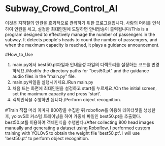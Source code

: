 # Subway_Crowd_Control_AI
이것은 지하철의 인원을 효과적으로 관리하기 위한 프로그램입니다. 사람의 머리를 인식하여 인원을 세고, 설정한 최대인원에 도달하면 안내방송이 출력됩니다/This is a program designed to effectively manage the number of passengers in the subway. It detects people's heads to count the number of passengers, and when the maximum capacity is reached, it plays a guidance announcement.

#How_to_Use
1. main.py에서 best50.pt파일과 안내음성 파일의 디렉토리를 설정하는 코드를 변경하세요./Modify the directory paths for "best50.pt" and the guidance audio files in the "main.py" file.
2. main.py파일을 실행시키세요./Run main.py
3. 처음 뜨는 화면에 최대인원을 설정하고 start를 누르세요./On the initial screen, set the maximum capacity and press 'start'.
4. 객체인식을 수행하면 됩니다./Perform object recognition.

#Train
직접 머리 이미지 800장을 수집한 뒤  roboflow를 이용해 데이터셋을 생성한 후, yolov5로 커스텀 트레이닝을 하여 가중치 파일인 best50.pt을 추출했다. best50.pt를 이용하여 객체인식을 수행한다./After collecting 800 head images manually and generating a dataset using Roboflow, I performed custom training with YOLOv5 to obtain the weight file 'best50.pt'. I will use 'best50.pt' to perform object recognition.
